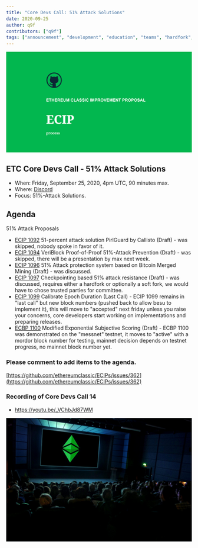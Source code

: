 ```yaml
---
title: "Core Devs Call: 51% Attack Solutions"
date: 2020-09-25
author: q9f
contributors: ["q9f"]
tags: ["announcement", "development", "education", "teams", "hardfork", "media"]
---
```


![ETC Core Devs Call - 51% Attack Solutions](./ethereum_classic_ecip_wallpaper.png)

## ETC Core Devs Call - 51% Attack Solutions

* When: Friday, September 25, 2020, 4pm UTC, 90 minutes max.
* Where: [Discord](https://discord.gg/hQs894U)
* Focus: 51%-Attack Solutions.

## Agenda

51% Attack Proposals
* [ECIP 1092](https://ecips.ethereumclassic.org/ECIPs/ecip-1092) 51-percent attack solution PirlGuard by Callisto (Draft) - was skipped, nobody spoke in favor of it.
* [ECIP 1094](https://ecips.ethereumclassic.org/ECIPs/ecip-1094) VeriBlock Proof-of-Proof 51%-Attack Prevention (Draft) - was skipped, there will be a presentation by max next week.
* [ECIP 1096](https://ecips.ethereumclassic.org/ECIPs/ecip-1096) 51% Attack protection system based on Bitcoin Merged Mining (Draft) - was discussed.
* [ECIP 1097](https://ecips.ethereumclassic.org/ECIPs/ecip-1097) Checkpointing based 51% attack resistance (Draft) - was discussed, requires either a hardfork or optionally a soft fork, we would have to chose trusted parties for committee.
* [ECIP 1099](https://ecips.ethereumclassic.org/ECIPs/ecip-1099) Calibrate Epoch Duration (Last Call) - ECIP 1099 remains in "last call" but new block numbers (pushed back to allow besu to implement it), this will move to "accepted" next friday unless you raise your concerns, core developers start working on implementations and preparing releases.
* [ECBP 1100](https://ecips.ethereumclassic.org/ECIPs/ecip-1100) Modified Exponential Subjective Scoring (Draft) - ECBP 1100 was demonstrated on the "messnet" testnet, it moves to "active" with a mordor block number for testing, mainnet decision depends on testnet progress, no mainnet block number yet.

### Please comment to add items to the agenda.

[https://github.com/ethereumclassic/ECIPs/issues/362](https://github.com/ethereumclassic/ECIPs/issues/362)

### Recording of Core Devs Call 14

* https://youtu.be/_VChbJd87WM

![ETC Core Devs Call - 51% Attack Solutions0](./etc_cdc.png)
